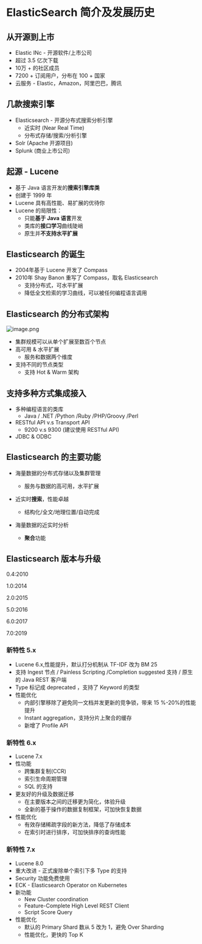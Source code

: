 # ElasticSearch 简介及发展历史

## 从开源到上市

- Elastic INc - 开源软件/上市公司
- 超过 3.5 亿次下载
- 10万 + 的社区成员
- 7200 + 订阅用户，分布在 100 + 国家
- 云服务  - Elastic，Amazon，阿里巴巴，腾讯



## 几款搜索引擎

- Elasticsearch - 开源分布式搜索分析引擎
	- 近实时 (Near Real Time)
	- 分布式存储/搜索/分析引擎
- Solr (Apache 开源项目)
- Splunk (商业上市公司)



## 起源 - Lucene

- 基于 Java 语言开发的**搜索引擎库类**
- 创建于 1999 年
- Lucene 具有高性能、易扩展的优待你
- Lucene 的局限性：
	- 只能**基于 Java 语言**开发
	- 类库的**接口学习**曲线陡峭
	- 原生并**不支持水平扩展**



## Elasticsearch 的诞生

- 2004年基于 Lucene 开发了 Compass
- 2010年 Shay Banon 重写了 Compass，取名 Elasticsearch 
	- 支持分布式，可水平扩展
	- 降低全文检索的学习曲线，可以被任何编程语言调用

## Elasticsearch 的分布式架构

 ![image.png](http://ww1.sinaimg.cn/large/006rAlqhly1g8l09uvd3gj30is0fa40f.jpg)

- 集群规模可以从单个扩展至数百个节点
- 高可用 & 水平扩展
	- 服务和数据两个维度
- 支持不同的节点类型
	- 支持 Hot & Warm 架构

## 支持多种方式集成接入

- 多种编程语言的类库
	- Java / .NET /Python /Ruby /PHP/Groovy /Perl
- RESTful API v.s Transport API
	- 9200 v.s 9300 (建议使用 RESTful API)
- JDBC & ODBC

## Elasticsearch 的主要功能

- 海量数据的分布式存储以及集群管理

	- 服务与数据的高可用，水平扩展

- 近实时**搜索**，性能卓越

	- 结构化/全文/地理位置/自动完成

- 海量数据的近实时分析

	- **聚合**功能

	

## Elasticsearch 版本与升级

0.4:2010

1.0:2014

2.0:2015

5.0:2016

6.0:2017

7.0:2019

### 新特性 5.x

- Lucene 6.x,性能提升，默认打分机制从 TF-IDF 改为 BM 25
- 支持 Ingest 节点 / Painless Scripting /Completion suggested 支持 / 原生的 Java REST 客户端
- Type 标记成 deprecated ，支持了 Keyword 的类型
- 性能优化
	- 内部引擎移除了避免同一文档并发更新的竞争锁，带来 15 %-20%的性能提升
	- Instant aggregation，支持分片上聚合的缓存
	- 新增了 Profile API

### 新特性 6.x

- Lucene 7.x
- 性功能
	- 跨集群复制(CCR)
	- 索引生命周期管理
	- SQL 的支持
- 更友好的升级及数据迁移
	- 在主要版本之间的迁移更为简化，体验升级
	- 全新的基于操作的数据复制框架，可加快恢复数据
- 性能优化
	- 有效存储稀疏字段的新方法，降低了存储成本
	- 在索引时进行排序，可加快排序的查询性能

### 新特性 7.x

- Lucene 8.0
- 重大改进 - 正式废除单个索引下多 Type 的支持
- Security 功能免费使用
- ECK - Elasticsearch Operator on Kubernetes
- 新功能
	- New Cluster coordination
	- Feature-Complete High Level REST Client
	- Script Score Query
- 性能优化
	- 默认的 Primary Shard 数从 5 改为 1，避免 Over Sharding 
	- 性能优化，更快的 Top K



